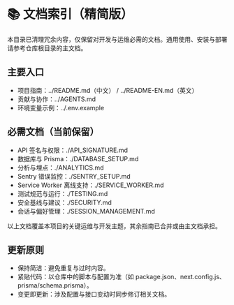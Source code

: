 # 📚 文档索引（精简版）

本目录已清理冗余内容，仅保留对开发与运维必需的文档。通用使用、安装与部署请参考仓库根目录的主文档。

## 主要入口
- 项目指南：../README.md（中文） / ../README-EN.md（英文）
- 贡献与协作：../AGENTS.md
- 环境变量示例：../.env.example

## 必需文档（当前保留）
- API 签名与权限：./API_SIGNATURE.md
- 数据库与 Prisma：./DATABASE_SETUP.md
- 分析与埋点：./ANALYTICS.md
- Sentry 错误监控：./SENTRY_SETUP.md
- Service Worker 离线支持：./SERVICE_WORKER.md
- 测试规范与运行：./TESTING.md
- 安全基线与建议：./SECURITY.md
 - 会话与偏好管理：./SESSION_MANAGEMENT.md

以上文档覆盖本项目的关键运维与开发主题，其余指南已合并或由主文档承担。

## 更新原则
- 保持简洁：避免重复与过时内容。
- 紧贴代码：以仓库中的脚本与配置为准（如 package.json、next.config.js、prisma/schema.prisma）。
- 变更即更新：涉及配置与接口变动时同步修订相关文档。
